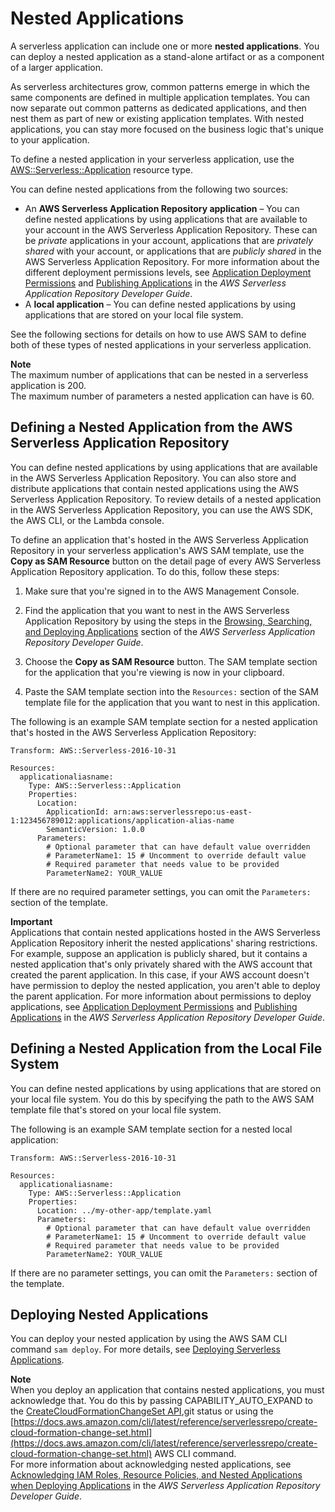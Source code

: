 # Nested Applications<a name="serverless-sam-template-nested-applications"></a>

A serverless application can include one or more **nested applications**\. You can deploy a nested application as a stand\-alone artifact or as a component of a larger application\. 

As serverless architectures grow, common patterns emerge in which the same components are defined in multiple application templates\. You can now separate out common patterns as dedicated applications, and then nest them as part of new or existing application templates\. With nested applications, you can stay more focused on the business logic that's unique to your application\.

To define a nested application in your serverless application, use the [AWS::Serverless::Application](https://docs.aws.amazon.com/serverless-application-model/latest/developerguide/serverless-sam-template.html#serverless-sam-template-application) resource type\.

You can define nested applications from the following two sources:
+ An **AWS Serverless Application Repository application** – You can define nested applications by using applications that are available to your account in the AWS Serverless Application Repository\. These can be *private* applications in your account, applications that are *privately shared* with your account, or applications that are *publicly shared* in the AWS Serverless Application Repository\. For more information about the different deployment permissions levels, see [Application Deployment Permissions](https://docs.aws.amazon.com/serverlessrepo/latest/devguide/serverless-app-consuming-applications.html#application-deployment-permissions) and [Publishing Applications](https://docs.aws.amazon.com/serverlessrepo/latest/devguide/serverless-app-publishing-applications.html) in the *AWS Serverless Application Repository Developer Guide*\.
+ A **local application** – You can define nested applications by using applications that are stored on your local file system\.

See the following sections for details on how to use AWS SAM to define both of these types of nested applications in your serverless application\.

**Note**  
The maximum number of applications that can be nested in a serverless application is 200\.  
The maximum number of parameters a nested application can have is 60\.

## Defining a Nested Application from the AWS Serverless Application Repository<a name="serverless-sam-template-nested-applications-how-to-serverlessrepo"></a>

You can define nested applications by using applications that are available in the AWS Serverless Application Repository\. You can also store and distribute applications that contain nested applications using the AWS Serverless Application Repository\. To review details of a nested application in the AWS Serverless Application Repository, you can use the AWS SDK, the AWS CLI, or the Lambda console\.

To define an application that's hosted in the AWS Serverless Application Repository in your serverless application's AWS SAM template, use the **Copy as SAM Resource** button on the detail page of every AWS Serverless Application Repository application\. To do this, follow these steps:

1. Make sure that you're signed in to the AWS Management Console\.

1. Find the application that you want to nest in the AWS Serverless Application Repository by using the steps in the [Browsing, Searching, and Deploying Applications](https://docs.aws.amazon.com/serverlessrepo/latest/devguide/serverless-app-consuming-applications.html#browse-and-search-applications                         ) section of the *AWS Serverless Application Repository Developer Guide*\.

1. Choose the **Copy as SAM Resource** button\. The SAM template section for the application that you're viewing is now in your clipboard\.

1. Paste the SAM template section into the `Resources:` section of the SAM template file for the application that you want to nest in this application\.

The following is an example SAM template section for a nested application that's hosted in the AWS Serverless Application Repository:

```
Transform: AWS::Serverless-2016-10-31

Resources:
  applicationaliasname:
    Type: AWS::Serverless::Application
    Properties:
      Location:
        ApplicationId: arn:aws:serverlessrepo:us-east-1:123456789012:applications/application-alias-name
        SemanticVersion: 1.0.0
      Parameters:
        # Optional parameter that can have default value overridden
        # ParameterName1: 15 # Uncomment to override default value
        # Required parameter that needs value to be provided
        ParameterName2: YOUR_VALUE
```

If there are no required parameter settings, you can omit the `Parameters:` section of the template\.

**Important**  
Applications that contain nested applications hosted in the AWS Serverless Application Repository inherit the nested applications' sharing restrictions\.   
For example, suppose an application is publicly shared, but it contains a nested application that's only privately shared with the AWS account that created the parent application\. In this case, if your AWS account doesn't have permission to deploy the nested application, you aren't able to deploy the parent application\. For more information about permissions to deploy applications, see [Application Deployment Permissions](https://docs.aws.amazon.com/serverlessrepo/latest/devguide/serverless-app-consuming-applications.html#application-deployment-permissions) and [Publishing Applications](https://docs.aws.amazon.com/serverlessrepo/latest/devguide/serverless-app-publishing-applications.html) in the *AWS Serverless Application Repository Developer Guide*\.

## Defining a Nested Application from the Local File System<a name="serverless-sam-template-nested-applications-how-to-local-app"></a>

You can define nested applications by using applications that are stored on your local file system\. You do this by specifying the path to the AWS SAM template file that's stored on your local file system\.

The following is an example SAM template section for a nested local application:

```
Transform: AWS::Serverless-2016-10-31

Resources:
  applicationaliasname:
    Type: AWS::Serverless::Application
    Properties:
      Location: ../my-other-app/template.yaml
      Parameters:
        # Optional parameter that can have default value overridden
        # ParameterName1: 15 # Uncomment to override default value
        # Required parameter that needs value to be provided
        ParameterName2: YOUR_VALUE
```

If there are no parameter settings, you can omit the `Parameters:` section of the template\.

## Deploying Nested Applications<a name="serverless-sam-templates-nested-applications-deploying"></a>

You can deploy your nested application by using the AWS SAM CLI command `sam deploy`\. For more details, see [Deploying Serverless Applications](serverless-deploying.md)\.

**Note**  
When you deploy an application that contains nested applications, you must acknowledge that\. You do this by passing CAPABILITY\_AUTO\_EXPAND to the [CreateCloudFormationChangeSet API](https://docs.aws.amazon.com/goto/WebAPI/serverlessrepo-2017-09-08/CreateCloudFormationChangeSet),git status or using the [https://docs.aws.amazon.com/cli/latest/reference/serverlessrepo/create-cloud-formation-change-set.html](https://docs.aws.amazon.com/cli/latest/reference/serverlessrepo/create-cloud-formation-change-set.html) AWS CLI command\.  
For more information about acknowledging nested applications, see [Acknowledging IAM Roles, Resource Policies, and Nested Applications when Deploying Applications](https://docs.aws.amazon.com/serverlessrepo/latest/devguide/acknowledging-application-capabilities.html) in the *AWS Serverless Application Repository Developer Guide*\.